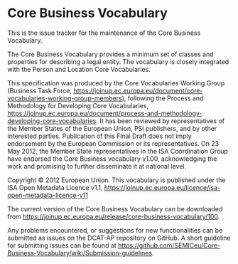 # Core Business Vocabulary

This is the issue tracker for the maintenance of the Core Business Vocabulary.

The Core Business Vocabulary provides a minimum set of classes and properties for describing a legal entity. The vocabulary is closely integrated with the Person and Location Core Vocabularies.

This specification was produced by the Core Vocabularies Working Group (Business Task Force, https://joinup.ec.europa.eu/document/core-vocabularies-working-group-members), following the Process and Methodology for Developing Core Vocabularies, https://joinup.ec.europa.eu/document/process-and-methodology-developing-core-vocabularies. It has been reviewed by representatives of the Member States of the European Union, PSI publishers, and by other interested parties. Publication of this Final Draft does not imply endorsement by the European Commission or its representatives. On 23 May 2012, the Member State representatives in the ISA Coordination Group have endorsed the Core Business vocabulary v1.00, acknowledging the work and promising to further disseminate it at national level. 

Copyright © 2012 European Union. This vocabulary is published under the ISA Open Metadata Licence v1.1, https://joinup.ec.europa.eu/licence/isa-open-metadata-licence-v11

The current version of the Core Business Vocabulary can be downloaded from https://joinup.ec.europa.eu/release/core-business-vocabulary/100.

Any problems encountered, or suggestions for new functionalities can be submitted as issues on the DCAT-AP repository on GitHub. A short guideline for submitting issues can be found at https://github.com/SEMICeu/Core-Business-Vocabulary/wiki/Submission-guidelines.
